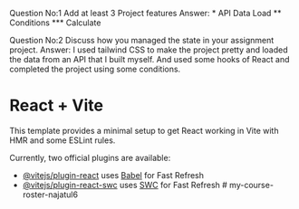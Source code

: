 Question No:1
Add at least 3 Project features
Answer: * API Data Load
        ** Conditions
        *** Calculate

Question No:2
Discuss how you managed the state in your assignment project.
Answer: 
I used tailwind CSS to make the project pretty and loaded the data from an API that I built myself. And used some hooks of React and completed the project using some conditions.
























# React + Vite



This template provides a minimal setup to get React working in Vite with HMR and some ESLint rules.

Currently, two official plugins are available:

- [@vitejs/plugin-react](https://github.com/vitejs/vite-plugin-react/blob/main/packages/plugin-react/README.md) uses [Babel](https://babeljs.io/) for Fast Refresh
- [@vitejs/plugin-react-swc](https://github.com/vitejs/vite-plugin-react-swc) uses [SWC](https://swc.rs/) for Fast Refresh
#   m y - c o u r s e - r o s t e r - n a j a t u l 6 
 
 

